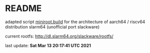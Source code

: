 # README #

adapted script [miniroot.build](http://slackware.uk/slackwarearm/slackwarearm-devtools/minirootfs/scripts/miniroot.build) for the architecture of aarch64 / riscv64 distribution slarm64 (unofficial port slackware)

current rootfs: http://dl.slarm64.org/slackware/rootfs/

last update: **Sat Mar 13 20:17:41 UTC 2021**
